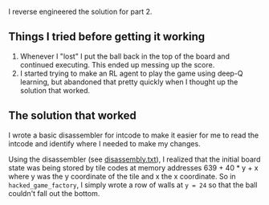 I reverse engineered the solution for part 2.

## Things I tried before getting it working

1. Whenever I "lost" I put the ball back in the top of the board and continued executing. This ended up messing up the score.
2. I started trying to make an RL agent to play the game using deep-Q learning, but abandoned that pretty quickly when I thought up the solution that worked.

## The solution that worked

I wrote a basic disassembler for intcode to make it easier for me to read
the intcode and identify where I needed to make my changes.

Using the disassembler (see [disassembly.txt](./disassembly.txt)), I realized that the initial
board state was being stored by tile codes at memory addresses 639 + 40 * y + x where y was
the y coordinate of the tile and x the x coordinate. So in `hacked_game_factory`, I simply
wrote a row of walls at `y = 24` so that the ball couldn't fall out the bottom.
